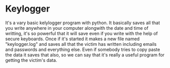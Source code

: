 # Keylogger

It's a vary basic kelylogger program with python.
It basically saves all that you write anywhere in your computer alongwith the date and time of writting, it's so powerful that it will save even if you write with the help of secure keyboards.
Once if it's started it makes a new file named "keylogger.log" and saves all that the victim has written including emails and passwords and everything else.
Even if somebody tries to copy paste the data it saves that also, so we can say that it's really a useful program for getting the victim's data.
